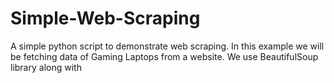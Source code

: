 # Simple-Web-Scraping
A simple python script to demonstrate web scraping. In this example we will be fetching data of Gaming Laptops from a website.
We use BeautifulSoup library along with 
